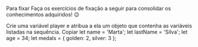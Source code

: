 Para fixar
Faça os exercícios de fixação a seguir para consolidar os conhecimentos adquiridos! 😉

Crie uma variável player e atribua a ela um objeto que contenha as variáveis listadas na sequência.
Copiar
let name = 'Marta';
let lastName = 'Silva';
let age = 34;
let medals = { golden: 2, silver: 3 };
